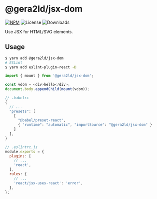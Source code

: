 # @gera2ld/jsx-dom

[![NPM](https://img.shields.io/npm/v/@gera2ld/jsx-dom.svg)](https://npm.im/@gera2ld/jsx-dom)
![License](https://img.shields.io/npm/l/@gera2ld/jsx-dom.svg)
![Downloads](https://img.shields.io/npm/dt/@gera2ld/jsx-dom.svg)

Use JSX for HTML/SVG elements.

## Usage

```sh
$ yarn add @gera2ld/jsx-dom
# ESLint
$ yarn add eslint-plugin-react -D
```

```js
import { mount } from '@gera2ld/jsx-dom';

const vdom = <div>hello</div>;
document.body.appendChild(mount(vdom));
```

```js
// .babelrc
{
  // ...
  "presets": [
    [
      "@babel/preset-react",
      { "runtime": "automatic", "importSource": "@gera2ld/jsx-dom" }
    ]
  ],
}
```

```js
// .eslintrc.js
module.exports = {
  plugins: [
    // ...
    'react',
  ],
  rules: {
    // ...
    'react/jsx-uses-react': 'error',
  },
};
```
